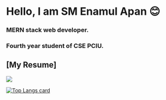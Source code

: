 # Hello, I am SM Enamul Apan 😊

### MERN stack web developer. 
### Fourth year student of CSE PCIU.


## [My Resume]

<img src="https://github-readme-stats.vercel.app/api?username=ap[an007&&show_icons=true&title_color=ffffff&icon_color=bb2acf&text_color=daf7dc&bg_color=151515"/>

[![Top Langs card](https://github-readme-stats.vercel.app/api/top-langs/?username=apan007&card_width=550&show_icons=true&theme=radical)](https://github.com/apan007)
